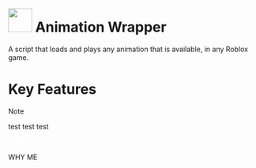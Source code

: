 # <img src="https://github.com/pizzaboxer/bloxstrap/raw/main/Images/Bloxstrap.png" width="48"/> Animation Wrapper

A script that loads and plays any animation that is available, in any Roblox game.

# Key Features


> [!NOTE]
> test test test

<font color='#ffffff'>oops</font>

<p1>WHY ME<p1>
